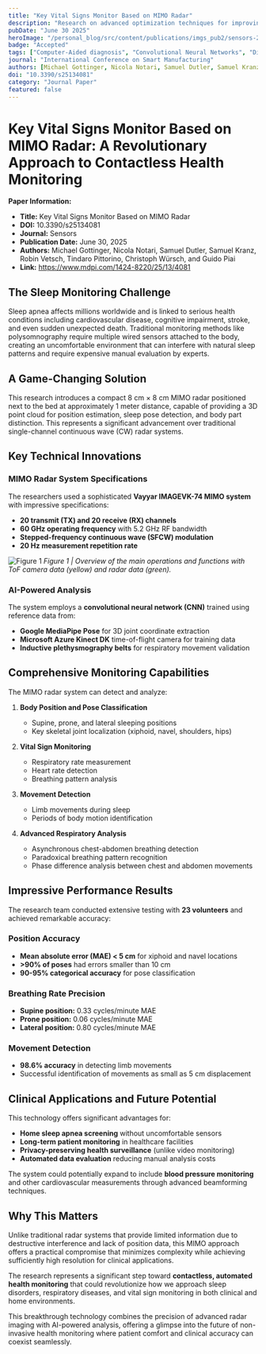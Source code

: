 ```yaml
---
title: "Key Vital Signs Monitor Based on MIMO Radar"
description: "Research on advanced optimization techniques for improving efficiency in smart manufacturing environments."
pubDate: "June 30 2025"
heroImage: "/personal_blog/src/content/publications/imgs_pub2/sensors-25-04081-g001-550.jpg"
badge: "Accepted"
tags: ["Computer-Aided diagnosis", "Convolutional Neural Networks", "Displacement Measurements", "Machine Learning", "MIMO Radar", "Sleep Apnea"]
journal: "International Conference on Smart Manufacturing"
authors: [Michael Gottinger, Nicola Notari, Samuel Dutler, Samuel Kranz, Robin Vetsch, Tindaro Pittorino, Christoph Würsch, Guido Piai]
doi: "10.3390/s25134081"
category: "Journal Paper"
featured: false
---
```


# Key Vital Signs Monitor Based on MIMO Radar: A Revolutionary Approach to Contactless Health Monitoring

**Paper Information:**
- **Title:** Key Vital Signs Monitor Based on MIMO Radar
- **DOI:** 10.3390/s25134081
- **Journal:** Sensors
- **Publication Date:** June 30, 2025
- **Authors:** Michael Gottinger, Nicola Notari, Samuel Dutler, Samuel Kranz, Robin Vetsch, Tindaro Pittorino, Christoph Würsch, and Guido Piai
- **Link:** https://www.mdpi.com/1424-8220/25/13/4081

## The Sleep Monitoring Challenge

Sleep apnea affects millions worldwide and is linked to serious health conditions including cardiovascular disease, cognitive impairment, stroke, and even sudden unexpected death. Traditional monitoring methods like polysomnography require multiple wired sensors attached to the body, creating an uncomfortable environment that can interfere with natural sleep patterns and require expensive manual evaluation by experts.

## A Game-Changing Solution

This research introduces a compact 8 cm × 8 cm MIMO radar positioned next to the bed at approximately 1 meter distance, capable of providing a 3D point cloud for position estimation, sleep pose detection, and body part distinction. This represents a significant advancement over traditional single-channel continuous wave (CW) radar systems.

## Key Technical Innovations

### MIMO Radar System Specifications
The researchers used a sophisticated **Vayyar IMAGEVK-74 MIMO system** with impressive specifications:
- **20 transmit (TX) and 20 receive (RX) channels**
- **60 GHz operating frequency** with 5.2 GHz RF bandwidth
- **Stepped-frequency continuous wave (SFCW) modulation**
- **20 Hz measurement repetition rate**

![Figure 1](/personal_blog/src/content/publications/imgs_pub2/sensors-25-04081-g001-550.jpg)
*Figure 1 |  Overview of the main operations and functions with ToF camera data (yellow) and radar
data (green).*

### AI-Powered Analysis
The system employs a **convolutional neural network (CNN)** trained using reference data from:
- **Google MediaPipe Pose** for 3D joint coordinate extraction
- **Microsoft Azure Kinect DK** time-of-flight camera for training data
- **Inductive plethysmography belts** for respiratory movement validation

## Comprehensive Monitoring Capabilities

The MIMO radar system can detect and analyze:

1. **Body Position and Pose Classification**
   - Supine, prone, and lateral sleeping positions
   - Key skeletal joint localization (xiphoid, navel, shoulders, hips)

2. **Vital Sign Monitoring**
   - Respiratory rate measurement
   - Heart rate detection
   - Breathing pattern analysis

3. **Movement Detection**
   - Limb movements during sleep
   - Periods of body motion identification

4. **Advanced Respiratory Analysis**
   - Asynchronous chest-abdomen breathing detection
   - Paradoxical breathing pattern recognition
   - Phase difference analysis between chest and abdomen movements

## Impressive Performance Results

The research team conducted extensive testing with **23 volunteers** and achieved remarkable accuracy:

### Position Accuracy
- **Mean absolute error (MAE) < 5 cm** for xiphoid and navel locations
- **>90% of poses** had errors smaller than 10 cm
- **90-95% categorical accuracy** for pose classification

### Breathing Rate Precision
- **Supine position:** 0.33 cycles/minute MAE
- **Prone position:** 0.06 cycles/minute MAE  
- **Lateral position:** 0.80 cycles/minute MAE

### Movement Detection
- **98.6% accuracy** in detecting limb movements
- Successful identification of movements as small as 5 cm displacement

## Clinical Applications and Future Potential

This technology offers significant advantages for:
- **Home sleep apnea screening** without uncomfortable sensors
- **Long-term patient monitoring** in healthcare facilities
- **Privacy-preserving health surveillance** (unlike video monitoring)
- **Automated data evaluation** reducing manual analysis costs

The system could potentially expand to include **blood pressure monitoring** and other cardiovascular measurements through advanced beamforming techniques.

## Why This Matters

Unlike traditional radar systems that provide limited information due to destructive interference and lack of position data, this MIMO approach offers a practical compromise that minimizes complexity while achieving sufficiently high resolution for clinical applications.

The research represents a significant step toward **contactless, automated health monitoring** that could revolutionize how we approach sleep disorders, respiratory diseases, and vital sign monitoring in both clinical and home environments.

This breakthrough technology combines the precision of advanced radar imaging with AI-powered analysis, offering a glimpse into the future of non-invasive health monitoring where patient comfort and clinical accuracy can coexist seamlessly.